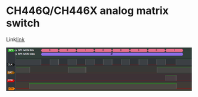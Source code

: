 # CH446Q/CH446X analog matrix switch

Link[link](https://www.wch-ic.com/products/CH446.html)

![](/images/1.png)
